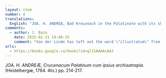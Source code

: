 ```yaml
---
layout: item
number: 4
translations:
  English: "JOA. H. ANDREÆ, Bad Kreuznach in the Palatinate with its shire [illustrated]. (Heidelberg: 1784, 4to), pp. 214-217."
comments:
  - author: J. Bain
    date: 2015-02-21 19:40:15
    comment: "Van der Linde has left out the word \"illustratum\" from the end of the title."
urls:
  - https://books.google.ca/books?id=gl1SAAAAcAAJ
---
```


JOA. H. ANDREÆ, <em>Crucenacum Palatinum cum ipsius archisatrapia</em>. (Heidelbergæ, 1784. 4to.) pp. 214-217.
